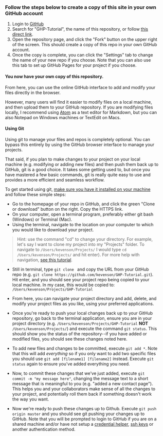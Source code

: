 ### Follow the steps below to create a copy of this site in your own GitHub account

1. Login to [GitHub](https://github.com)
2. Search for "GHP-Tutorial", the name of this repository, or follow [this direct link](https://github.com/kevenson/GHP-Tutorial).
3. Open the repository page, and click the "Fork" button on the upper right of the screen. This should create a copy of this repo in your own GitHub account.
4. Once the copy is complete, you can click the "Settings" tab to change the name of your new repo if you choose. Note that you can also use this tab to set up GitHub Pages for your project if you choose.

#### You now have your own copy of this repository.

From here, you can use the online GitHub interface to add and modify your files directly in the browser.

However, many users will find it easier to modify files on a local machine, and then upload them to your GitHub repository. If you are modifying files locally, I recommend using [Atom](https://atom.io) as a text editor for Markdown, but you can also Notepad on Windows machines or TextEdit on Macs.

#### Using Git

Using git to manage your files and repos is completely optional. You can bypass this entirely by using the GitHub browser interface to manage your projects.

That said, if you plan to make changes to your project on your local machine (e.g. modifying or adding new files) and then push them back up to GitHub, git is a good choice. It takes some getting used to, but once you have mastered a few basic commands, git is really quite easy to use and provides a more efficient and seamless workflow.

To get started using git, [make sure you have it installed on your machine](https://git-scm.com/downloads) and follow these simple steps:

* Go to the homepage of your repo in GitHub, and click the green "Clone or download" button on the right. Copy the HTTPS link.
* On your computer, open a terminal program, preferably either git bash (Windows) or Terminal (Mac).
* Using the terminal, navigate  to the location on your computer to which you would like to download your project.

>Hint: use the command "cd" to change your directory. For example, let's say I want to clone my project into my "Projects" folder. To navigate to `/Users/kevenson/Projects/` I would type `cd /Users/kevenson/Projects/` and hit enter). For more help with navigation, [see this tutorial](https://computers.tutsplus.com/tutorials/navigating-the-terminal-a-gentle-introduction--mac-3855).

* Still in terminal, type `git clone ` and copy the URL from your GitHub repo (e.g. `git clone https://github.com/kevenson/GHP-Tutorial.git`). Hit enter, and you should see your project repo being copied to your local machine. In my case, this would be copied to: `/Users/kevenson/Projects/GHP-Tutorial`

* From here, you can navigate your project directory and add, delete, and modify your project files as you like, using your preferred applications.

* Once you're ready to push your local changes back up to your GitHub repository, go back to the terminal application, ensure you are in your project directory (e.g. `/Users/kevenson/Projects/GHP-Tutorial` **NOT** `/Users/kevenson/Projects/`) and execute the command `git status`. This should show you the status of the repository--if you have added or modified files, you should see these changes noted here.

* To add new files and changes to be committed, execute `git add *`. Note that this will add *everything* so if you only want to add two specific files you should use `git add [filename1] [filename2]` instead. Execute `git status` again to ensure you've added everything you need.

* Now, to commit these changes that we've just added, execute `git commit -m "my message here"`, changing the message text to a short message that is meaningful to you (e.g. "added a new contact page"). This helps you and your collaborators make sense of all the changes to your project, and potentially roll them back if something doesn't work the way you want.

* Now we're ready to push these changes up to Github. Execute `git push origin master` and you should see git pushing your changes up to GitHub. Note that you will be prompted to login to GitHub if you are on a shared machine and/or have not setup a [credential helper](https://help.github.com/articles/caching-your-github-password-in-git/), [ssh keys](https://help.github.com/articles/about-ssh/) or another authentication method.
